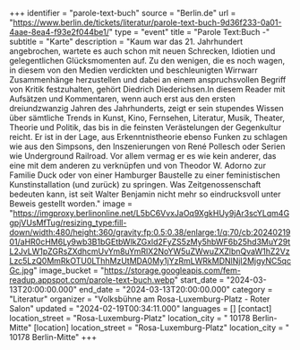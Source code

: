 +++
identifier = "parole-text-buch"
source = "Berlin.de"
url = "https://www.berlin.de/tickets/literatur/parole-text-buch-9d36f233-0a01-4aae-8ea4-f93e2f044be1/"
type = "event"
title = "Parole Text:Buch -"
subtitle = "Karte"
description = "Kaum war das 21. Jahrhundert angebrochen, wartete es auch schon mit neuen Schrecken, Idiotien und gelegentlichen Glücksmomenten auf. Zu den wenigen, die es noch wagen, in diesem von den Medien verdickten und beschleunigten Wirrwarr Zusammenhänge herzustellen und dabei an einem anspruchsvollen Begriff von Kritik festzuhalten, gehört Diedrich Diederichsen.In diesem Reader mit Aufsätzen und Kommentaren, wenn auch erst aus den ersten dreiundzwanzig Jahren des Jahrhunderts, zeigt er sein stupendes Wissen über sämtliche Trends in Kunst, Kino, Fernsehen, Literatur, Musik, Theater, Theorie und Politik, das bis in die feinsten Verästelungen der Gegenkultur reicht. Er ist in der Lage, aus Erkenntnistheorie ebenso Funken zu schlagen wie aus den Simpsons, den Inszenierungen von René Pollesch oder Serien wie Underground Railroad. Vor allem vermag er es wie kein anderer, das eine mit dem anderen zu verknüpfen und von Theodor W. Adorno zur Familie Duck oder von einer Hamburger Baustelle zu einer feministischen Kunstinstallation (und zurück) zu springen. Was Zeitgenossenschaft bedeuten kann, ist seit Walter Benjamin nicht mehr so eindrucksvoll unter Beweis gestellt worden."
image = "https://imgproxy.berlinonline.net/L5bC6VvxJaOq9XgkHUy9jAr3scYLqm4GgpjVUsMfTug/resizing_type:fill-down/width:480/height:360/gravity:fp:0.5:0.38/enlarge:1/q:70/cb:2024021901/aHR0cHM6Ly9wb3B1bGEtbWlkZGxld2FyZS5zMy5hbWF6b25hd3MuY29tL2JvLW1pZGRsZXdhcmUvYm8uYmRlX2NoYW5uZWwuZXZlbnQvaW1hZ2VzLzc5LzQ0MmRkOTU0LThhMzUtMDA0My1jYzRmLWRkMDNlNjI2MjgyNC5qcGc.jpg"
image_bucket = "https://storage.googleapis.com/fem-readup.appspot.com/parole-text-buch.webp"
start_date = "2024-03-13T20:00:00.000"
end_date = "2024-03-13T20:00:00.000"
category = "Literatur"
organizer = "Volksbühne am Rosa-Luxemburg-Platz - Roter Salon"
updated = "2024-02-19T00:34:11.000"
languages = []
[contact]
location_street = "Rosa-Luxemburg-Platz"
location_city = " 10178 Berlin-Mitte"
[location]
location_street = "Rosa-Luxemburg-Platz"
location_city = " 10178 Berlin-Mitte"
+++